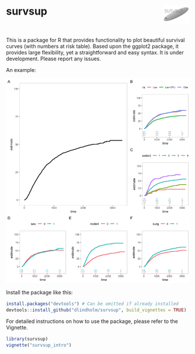 # survsup <img src="icons/survsup_icon.png" align="right" width="15%" height="15%" />
<br><br>
This is a package for R that provides functionality to plot beautiful survival curves (with numbers at risk table).
Based upon the ggplot2 package, it provides large flexibility, yet a straightforward and easy syntax. It is under
development. Please report any issues. 

An example: 

![](example.png)<!-- -->



Install the package like this:

```r
install.packages("devtools") # Can be omitted if already installed
devtools::install_github("dlindholm/survsup", build_vignettes = TRUE)
```

For detailed instructions on how to use the package, please refer to the Vignette.
```r
library(survsup)
vignette("survsup_intro")
```